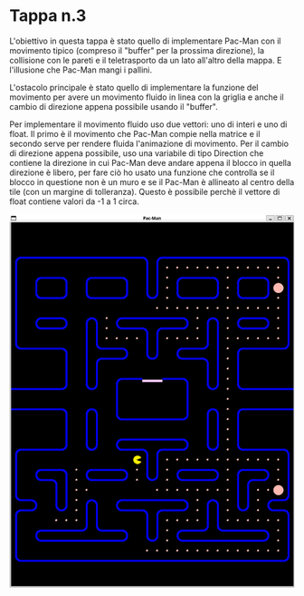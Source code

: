 # Tappa n.3
L'obiettivo in questa tappa è stato quello di implementare Pac-Man con il movimento tipico (compreso il "buffer" per la prossima direzione), la collisione con le pareti e il teletrasporto da un lato all'altro della mappa. E l'illusione che Pac-Man mangi i pallini.

L'ostacolo principale è stato quello di implementare la funzione del movimento per avere un movimento fluido in linea con la griglia e anche il cambio di direzione appena possibile usando il "buffer".

Per implementare il movimento fluido uso due vettori: uno di interi e uno di float. Il primo è il movimento che Pac-Man compie nella matrice e il secondo serve per rendere fluida l'animazione di movimento. Per il cambio di direzione appena possibile, uso una variabile di tipo Direction che contiene la direzione in cui Pac-Man deve andare appena il blocco in quella direzione è libero, per fare ciò ho usato una funzione che controlla se il blocco in questione non è un muro e se il Pac-Man è allineato al centro della tile (con un margine di tolleranza). Questo è possibile perchè il vettore di float contiene valori da -1 a 1 circa.

![demo](images/demo.png)